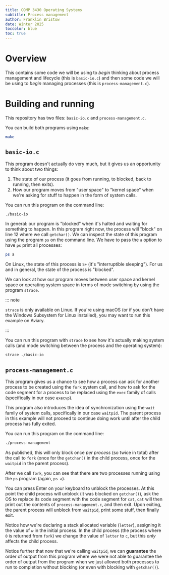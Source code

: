 ```yaml
---
title: COMP 3430 Operating Systems
subtitle: Process management
author: Franklin Bristow
date: Winter 2025
toccolor: blue
toc: true
---
```


Overview
========

This contains some code we will be using to *begin* thinking about process
management and lifecycle (this is `basic-io.c`) and then some code we will be
using to *begin* managing processes (this is `process-management.c`).

Building and running
====================

This repository has two files: `basic-io.c` and `process-management.c`.

You can build both programs using `make`:

```bash
make
```

`basic-io.c`
------------

This program doesn't actually do very much, but it gives us an opportunity to
think about two things:

1. The state of our process (it goes from running, to blocked, back to running,
   then exits).
2. How our program moves from "user space" to "kernel space" when we're asking
   for stuff to happen in the form of system calls.

You can run this program on the command line:

```bash
./basic-io
```

In general: our program is "blocked" when it's halted and waiting for something
to happen. In this program right now, the process will "block" on line 12 where
we call `getchar()`. We can inspect the state of this program using the program
`ps` on the command line. We have to pass the `a` option to have `ps` print all
processes:

```bash
ps a
```

On Linux, the state of this process is `S+` (it's "interruptible sleeping"). For
us and in general, the state of the process is "blocked".

We can look at how our program moves between user space and kernel space or
operating system space in terms of mode switching by using the program `strace`.

::: note

`strace` is only available on Linux. If you're using macOS (or if you don't have
the Windows Subsystem for Linux installed), you may want to run this example on
Aviary.

:::

You can run this program with `strace` to see how it's actually making system
calls (and mode switching between the process and the operating system):

```bash
strace ./basic-io
```

`process-management.c`
----------------------

This program gives us a chance to see how a process can ask for another process
to be created using the `fork` system call, and how to ask for the code segment
for a process to be replaced using the `exec` family of calls (specifically in
our case `execvp`).

This program also introduces the idea of synchronization using the `wait` family
of system calls, specifically in our case `waitpid`. The parent process in this
example will not proceed to continue doing work until after the child process
has fully exited.

You can run this program on the command line:

```bash
./process-management
```

As published, this will only block once *per process* (so twice in total)
after the call to `fork` (once for the `getchar()` in the child process, once
for the `waitpid` in the parent process).

After we call `fork`, you can see that there are two processes running using the
`ps` program (again, `ps a`).

You can press Enter on your keyboard to unblock the processes. At this point the
child process will unblock (it was blocked on `getchar()`), ask the OS to
replace its code segment with the code segment for `cat`, `cat` will then print
out the contents of `process-management.c`, and then exit. Upon exiting, the
parent process will unblock from `waitpid`, print some stuff, then finally exit.

Notice how we're declaring a stack allocated variable (`letter`), assigning it
the value of `w` in the initial process. In the child process (the process where
`0` is returned from `fork`) we change the value of `letter` to `c`, but this
*only* affects the child process.

Notice further that now that we're calling `waitpid`, we can **guarantee** the
order of output from this program where we were not able to guarantee the order
of output from the program when we just allowed both processes to run to
completion without blocking (or even with blocking with `getchar()`).
